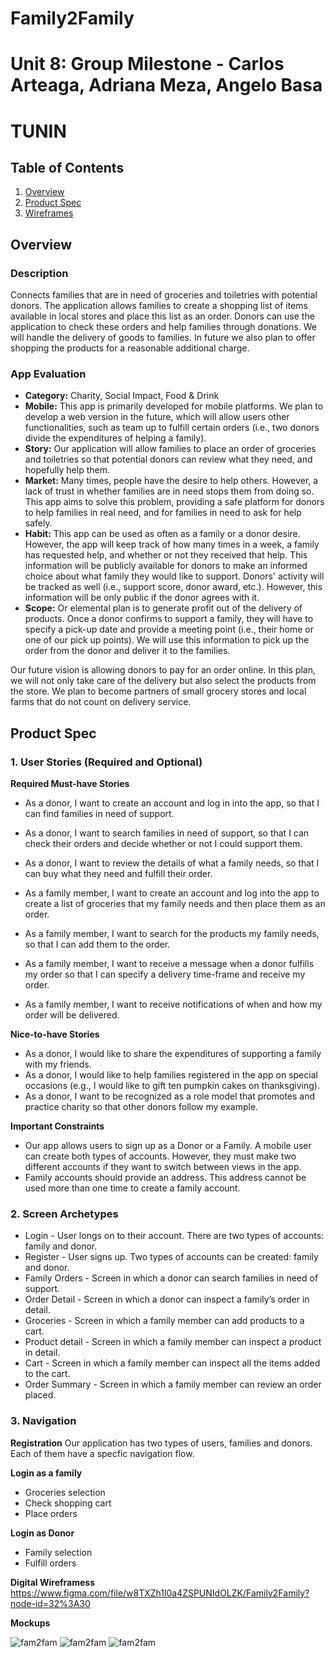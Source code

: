 # Family2Family
Unit 8: Group Milestone - Carlos Arteaga, Adriana Meza, Angelo Basa
===

# TUNIN

## Table of Contents
1. [Overview](#Overview)
1. [Product Spec](#Product-Spec)
1. [Wireframes](#Wireframes)
## Overview

### Description
Connects families that are in need of groceries and toiletries with potential donors. The application allows families to create a shopping list of items available in local stores and place this list as an order. Donors can use the application to check these orders and help families through donations. We will handle the delivery of goods to families. In future we also plan to offer shopping the products for a reasonable additional charge.

### App Evaluation
- **Category:** Charity, Social Impact, Food & Drink
- **Mobile:** This app is primarily developed for mobile platforms. We plan to develop a web version in the future, which will allow users other functionalities, such as team up to fulfill certain orders (i.e., two donors divide the expenditures of helping a family).
- **Story:** Our application will allow families to place an order of groceries and toiletries so that potential donors can review what they need, and hopefully help them.  
- **Market:** Many times, people have the desire to help others. However, a lack of trust in whether families are in need stops them from doing so. This app aims to solve this problem, providing a safe platform for donors to help families in real need, and for families in need to ask for help safely. 
- **Habit:** This app can be used as often as a family or a donor desire. However, the app will keep track of how many times in a week, a family has requested help, and whether or not they received that help. This information will be publicly available for donors to make an informed choice about what family they would like to support. Donors' activity will be tracked as well (i.e., support score, donor award, etc.). However, this information will be only public if the donor agrees with it.
- **Scope:** Or elemental plan is to generate profit out of the delivery of products. Once a donor confirms to support a family, they will have to specify a pick-up date and provide a meeting point (i.e., their home or one of our pick up points). We will use this information to pick up the order from the donor and deliver it to the families. 

Our future vision is allowing donors to pay for an order online. In this plan, we will not only take care of the delivery but also select the products from the store. We plan to become partners of small grocery stores and local farms that do not count on delivery service. 

## Product Spec
### 1. User Stories (Required and Optional)

**Required Must-have Stories**
* As a donor, I want to create an account and log in into the app, so that I can find families in need of support. 
* As a donor, I want to search families in need of support, so that I can check their orders and decide whether or not I could support them.
* As a donor, I want to review the details of what a family needs, so that I can buy what they need and fulfill their order. 

* As a family member, I want to create an account and log into the app to create a list of groceries that my family needs and then place them as an order. 
* As a family member, I want to search for the products my family needs, so that I can add them to the order. 
* As a family member, I want to receive a message when a donor fulfills my order so that I can specify a delivery time-frame and receive my order. 
* As a family member, I want to receive notifications of when and how my order will be delivered.

**Nice-to-have Stories**
* As a donor, I would like to share the expenditures of supporting a family with my friends.
* As a donor, I would like to help families registered in the app on special occasions (e.g., I would like to gift ten pumpkin cakes on thanksgiving).
* As a donor, I want to be recognized as a role model that promotes and practice charity so that other donors follow my example. 

**Important Constraints**
* Our app allows users to sign up as a Donor or a Family. A mobile user can create both types of accounts. However, they must make two different accounts if they want to switch between views in the app.
* Family accounts should provide an address. This address cannot be used more than one time to create a family account.

### 2. Screen Archetypes
* Login - User longs on to their account. There are two types of accounts: family and donor.
* Register - User signs up. Two types of accounts can be created: family and donor.
* Family Orders - Screen in which a donor can search families in need of support.
* Order Detail - Screen in which a donor can inspect a family’s order in detail.
* Groceries - Screen in which a family member can add products to a cart.
* Product detail - Screen in which a family member can inspect a product in detail.
* Cart - Screen in which a family member can inspect all the items added to the cart.
* Order Summary - Screen in which a family member can review an order placed. 

### 3. Navigation

**Registration**
Our application has two types of users, families and donors. Each of them have a specfic navigation flow.

**Login as a family**
* Groceries selection
* Check shopping cart
* Place orders

**Login as Donor**
* Family selection
* Fulfill orders

**Digital Wireframess**
 https://www.figma.com/file/w8TXZh1l0a4ZSPUNIdOLZK/Family2Family?node-id=32%3A30
 
 **Mockups**
 
<img src='https://raw.githubusercontent.com/ciarteag/Family2Family/master/fam2fam-DonorFlow.gif' width='' alt='fam2fam'/>
<img src='https://raw.githubusercontent.com/ciarteag/Family2Family/master/fam2fam-FamilyFlow.gif' width='' alt='fam2fam'/>
<img src='https://raw.githubusercontent.com/ciarteag/Family2Family/master/fam2fam-signup.gif' width='' alt='fam2fam'/>
